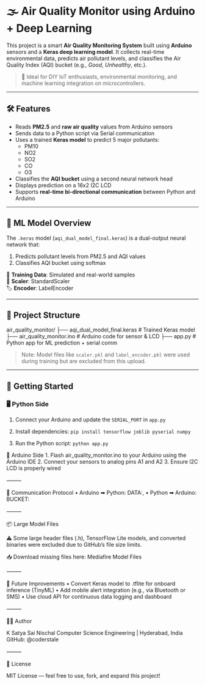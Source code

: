 # 🌫️ Air Quality Monitor using Arduino + Deep Learning

This project is a smart **Air Quality Monitoring System** built using **Arduino** sensors and a **Keras deep learning model**. It collects real-time environmental data, predicts air pollutant levels, and classifies the Air Quality Index (AQI) bucket (e.g., *Good*, *Unhealthy*, etc.).

> 🔗 Ideal for DIY IoT enthusiasts, environmental monitoring, and machine learning integration on microcontrollers.

---

## 🛠️ Features

- Reads **PM2.5** and **raw air quality** values from Arduino sensors
- Sends data to a Python script via Serial communication
- Uses a trained **Keras model** to predict 5 major pollutants:
  - PM10
  - NO2
  - SO2
  - CO
  - O3
- Classifies the **AQI bucket** using a second neural network head
- Displays prediction on a 16x2 I2C LCD
- Supports **real-time bi-directional communication** between Python and Arduino

---

## 🧠 ML Model Overview

The `.keras` model (`aqi_dual_model_final.keras`) is a dual-output neural network that:

1. Predicts pollutant levels from PM2.5 and AQI values
2. Classifies AQI bucket using softmax

🧪 **Training Data**: Simulated and real-world samples  
🧮 **Scaler**: StandardScaler  
🏷️ **Encoder**: LabelEncoder

---

## 🧩 Project Structure
air_quality_monitor/
├── aqi_dual_model_final.keras   # Trained Keras model
├── air_quality_monitor.ino      # Arduino code for sensor & LCD
├── app.py                       # Python app for ML prediction + serial comm

> Note: Model files like `scaler.pkl` and `label_encoder.pkl` were used during training but are excluded from this upload.

---

## 🚀 Getting Started

### 🖥️ Python Side

1. Connect your Arduino and update the `SERIAL_PORT` in `app.py`
2. Install dependencies:
```pip install tensorflow joblib pyserial numpy```

3.	Run the Python script:
```python app.py```

🤖 Arduino Side
	1.	Flash air_quality_monitor.ino to your Arduino using the Arduino IDE
	2.	Connect your sensors to analog pins A1 and A2
	3.	Ensure I2C LCD is properly wired

⸻

🔌 Communication Protocol
	•	Arduino ➡ Python: DATA:<pm25>,<aqi>
	•	Python ➡ Arduino: BUCKET:<category>

⸻

📦 Large Model Files

⚠️ Some large header files (.h), TensorFlow Lite models, and converted binaries were excluded due to GitHub’s file size limits.

📥 Download missing files here:
Mediafire Model Files

⸻

🧠 Future Improvements
	•	Convert Keras model to .tflite for onboard inference (TinyML)
	•	Add mobile alert integration (e.g., via Bluetooth or SMS)
	•	Use cloud API for continuous data logging and dashboard

⸻

👨‍💻 Author

K Satya Sai Nischal
Computer Science Engineering | Hyderabad, India
GitHub: @coderstale

⸻

📜 License

MIT License — feel free to use, fork, and expand this project!
